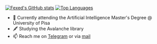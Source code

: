 [![Fexed's GitHub stats](https://github-readme-stats.vercel.app/api?username=fexed&theme=github_dark&show_icons=true)](https://github.com/anuraghazra/github-readme-stats)
[![Top Languages](https://github-readme-stats.vercel.app/api/top-langs/?username=fexed&theme=github_dark&layout=compact%exclude_repo=Notes)](https://github.com/anuraghazra/github-readme-stats)

- 📖 Currently attending the Artificial Intelligence Master's Degree @ University of Pisa
- 🖋️ Studying the Avalanche library
- 📫 Reach me on [Telegram](https://t.me/Fexed) or via [mail](mailto://federicomatteoni@live.it)
<!--
**fexed/fexed** is a ✨ _special_ ✨ repository because its `README.md` (this file) appears on your GitHub profile.

Here are some ideas to get you started:

- 🔭 I’m currently working on ...
- 🌱 I’m currently learning ...
- 👯 I’m looking to collaborate on ...
- 🤔 I’m looking for help with ...
- 💬 Ask me about ...
- 📫 How to reach me: ...
- 😄 Pronouns: ...
- ⚡ Fun fact: ...
-->

